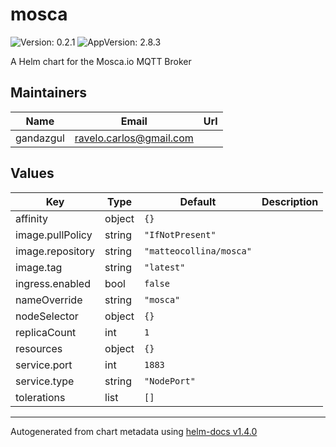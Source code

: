 # mosca

![Version: 0.2.1](https://img.shields.io/badge/Version-0.2.1-informational?style=flat-square) ![AppVersion: 2.8.3](https://img.shields.io/badge/AppVersion-2.8.3-informational?style=flat-square)

A Helm chart for the Mosca.io MQTT Broker

## Maintainers

| Name | Email | Url |
| ---- | ------ | --- |
| gandazgul | ravelo.carlos@gmail.com |  |

## Values

| Key | Type | Default | Description |
|-----|------|---------|-------------|
| affinity | object | `{}` |  |
| image.pullPolicy | string | `"IfNotPresent"` |  |
| image.repository | string | `"matteocollina/mosca"` |  |
| image.tag | string | `"latest"` |  |
| ingress.enabled | bool | `false` |  |
| nameOverride | string | `"mosca"` |  |
| nodeSelector | object | `{}` |  |
| replicaCount | int | `1` |  |
| resources | object | `{}` |  |
| service.port | int | `1883` |  |
| service.type | string | `"NodePort"` |  |
| tolerations | list | `[]` |  |

----------------------------------------------
Autogenerated from chart metadata using [helm-docs v1.4.0](https://github.com/norwoodj/helm-docs/releases/v1.4.0)
